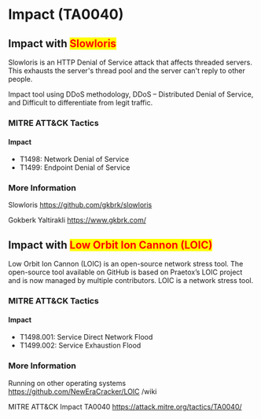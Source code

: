 # Impact (TA0040)

## Impact with <mark style="color:red;">Slowloris</mark>

Slowloris is an HTTP Denial of Service attack that affects threaded servers. This exhausts the server's thread pool and the server can't reply to other people.

Impact tool using DDoS methodology, DDoS – Distributed Denial of Service, and Difficult to differentiate from legit traffic.

### MITRE ATT\&CK Tactics

#### Impact

* T1498: Network Denial of Service
* T1499: Endpoint Denial of Service

### More Information

Slowloris https://github.com/gkbrk/slowloris

Gokberk Yaltirakli https://www.gkbrk.com/



## Impact with <mark style="color:red;">Low Orbit Ion Cannon (LOIC)</mark>

Low Orbit Ion Cannon (LOIC) is an open-source network stress tool. The open-source tool available on GitHub is based on Praetox’s LOIC project and is now managed by multiple contributors. LOIC is a network stress tool.

### MITRE ATT\&CK Tactics

#### Impact

* T1498.001: Service Direct Network Flood
* T1499.002: Service Exhaustion Flood

### More Information

Running on other operating systems https://github.com/NewEraCracker/LOIC /wiki

MITRE ATT\&CK Impact TA0040 https://attack.mitre.org/tactics/TA0040/

